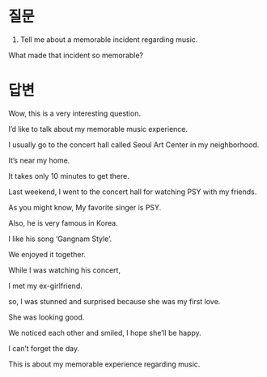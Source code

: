 # 질문

1. Tell me about a memorable incident regarding music.

What made that incident so memorable?


# 답변

Wow, this is a very interesting question.

I’d like to talk about my memorable music experience.

I usually go to the concert hall called Seoul Art Center in my neighborhood.

It’s near my home.

It takes only 10 minutes to get there.

Last weekend, I went to the concert hall for watching PSY with my friends.

As you might know, My favorite singer is PSY.

Also, he is very famous in Korea.

I like his song ‘Gangnam Style’.

We enjoyed it together.

While I was watching his concert,

I met my ex-girlfriend.

so, I was stunned and surprised because she was my first love.

She was looking good.

We noticed each other and smiled, I hope she’ll be happy.

I can’t forget the day.

This is about my memorable experience regarding music.